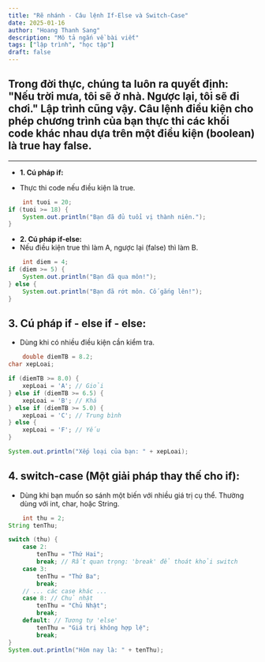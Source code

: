 ```yaml
---
title: "Rẽ nhánh - Câu lệnh If-Else và Switch-Case"
date: 2025-01-16
author: "Hoang Thanh Sang"
description: "Mô tả ngắn về bài viết"
tags: ["lập trình", "học tập"]
draft: false
---
```


<!--more-->

## Trong đời thực, chúng ta luôn ra quyết định: "Nếu trời mưa, tôi sẽ ở nhà. Ngược lại, tôi sẽ đi chơi." Lập trình cũng vậy. Câu lệnh điều kiện cho phép chương trình của bạn thực thi các khối code khác nhau dựa trên một điều kiện (boolean) là true hay false.

---

- **1. Cú pháp if:**

- Thực thi code nếu điều kiện là true.

```java
    int tuoi = 20;
if (tuoi >= 18) {
    System.out.println("Bạn đã đủ tuổi vị thành niên.");
}
```

- **2. Cú pháp if-else:**
- Nếu điều kiện true thì làm A, ngược lại (false) thì làm B.

```java
    int diem = 4;
if (diem >= 5) {
    System.out.println("Bạn đã qua môn!");
} else {
    System.out.println("Bạn đã rớt môn. Cố gắng lên!");
}
```

## **3. Cú pháp if - else if - else:**

- Dùng khi có nhiều điều kiện cần kiểm tra.

```java
    double diemTB = 8.2;
char xepLoai;

if (diemTB >= 8.0) {
    xepLoai = 'A'; // Giỏi
} else if (diemTB >= 6.5) {
    xepLoai = 'B'; // Khá
} else if (diemTB >= 5.0) {
    xepLoai = 'C'; // Trung bình
} else {
    xepLoai = 'F'; // Yếu
}

System.out.println("Xếp loại của bạn: " + xepLoai);
```

## **4. switch-case (Một giải pháp thay thế cho if):**

- Dùng khi bạn muốn so sánh một biến với nhiều giá trị cụ thể. Thường dùng với int, char, hoặc String.

```java
    int thu = 2;
String tenThu;

switch (thu) {
    case 2:
        tenThu = "Thứ Hai";
        break; // Rất quan trọng: 'break' để thoát khỏi switch
    case 3:
        tenThu = "Thứ Ba";
        break;
    // ... các case khác ...
    case 8: // Chủ nhật
        tenThu = "Chủ Nhật";
        break;
    default: // Tương tự 'else'
        tenThu = "Giá trị không hợp lệ";
        break;
}
System.out.println("Hôm nay là: " + tenThu);
```
